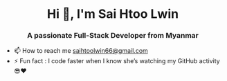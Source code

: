 <h1 align="center">Hi 👋, I'm Sai Htoo Lwin</h1>
<h3 align="center">A passionate Full-Stack Developer from Myanmar </h3>

- 📫 How to reach me [saihtoolwin66@gmail.com]()
- ⚡ Fun fact : I code faster when I know she’s watching my GitHub activity 😎❤️
